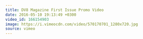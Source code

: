 ```yaml
---
title: DV8 Magazine First Issue Promo Video
date: 2016-05-10 19:13:49 +0300
video_id: 166154903
image: https://i.vimeocdn.com/video/570170701_1280x720.jpg
source: vimeo
---
```

